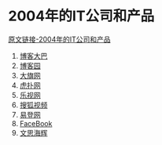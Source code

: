 # 2004年的IT公司和产品

[原文链接-2004年的IT公司和产品]()

1. [博客大巴](https://www.it-this-year.com/2020/04/23/202)
2. [博客园](https://www.it-this-year.com/2020/04/23/204)
3. [大旗网](https://www.it-this-year.com/2020/04/23/205)
4. [虎扑网](https://www.it-this-year.com/2020/04/23/208)
5. [乐视网](https://www.it-this-year.com/2020/04/23/209)
6. [搜狐视频]()
7. [易登网](https://www.it-this-year.com/2020/04/23/216)
8. [FaceBook](https://www.it-this-year.com/2020/04/23/219)
9. [文思海辉](https://www.it-this-year.com/2020/04/23/214)
